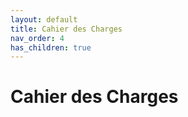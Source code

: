 ```yaml
---
layout: default
title: Cahier des Charges
nav_order: 4
has_children: true
---
```


# Cahier des Charges